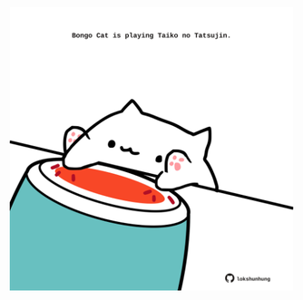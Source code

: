 <!-- built at 10/08/2023, 16:01:10 UTC -->
<p align="center">
  <img width="500" height="500" src="./ReadmeImage.svg">
</p>
